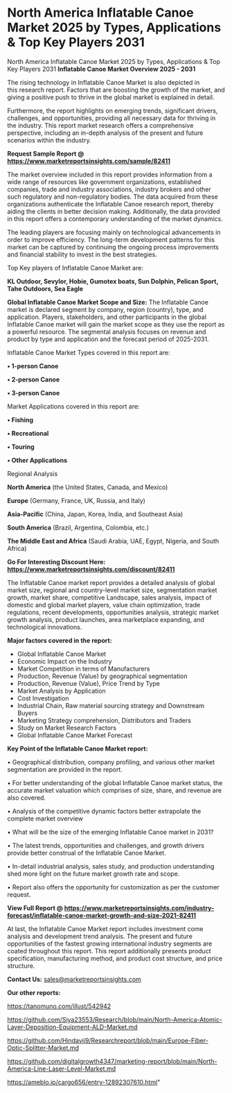 # North America Inflatable Canoe Market 2025 by Types, Applications & Top Key Players 2031
 North America Inflatable Canoe Market 2025 by Types, Applications & Top Key Players 2031
<Strong> Inflatable Canoe Market Overview 2025 - 2031</strong>

The rising technology in Inflatable Canoe Market is also depicted in this research report. Factors that are boosting the growth of the market, and giving a positive push to thrive in the global market is explained in detail.

Furthermore, the report highlights on emerging trends, significant drivers, challenges, and opportunities, providing all necessary data for thriving in the industry. This report market research offers a comprehensive perspective, including an in-depth analysis of the present and future scenarios within the industry.

<strong>Request Sample Report @ <a href=https://www.marketreportsinsights.com/sample/82411>https://www.marketreportsinsights.com/sample/82411</a></strong>

The market overview included in this report provides information from a wide range of resources like government organizations, established companies, trade and industry associations, industry brokers and other such regulatory and non-regulatory bodies. The data acquired from these organizations authenticate the Inflatable Canoe research report, thereby aiding the clients in better decision making. Additionally, the data provided in this report offers a contemporary understanding of the market dynamics.

The leading players are focusing mainly on technological advancements in order to improve efficiency. The long-term development patterns for this market can be captured by continuing the ongoing process improvements and financial stability to invest in the best strategies.

Top Key players of Inflatable Canoe Market are:

<strong>KL Outdoor, Sevylor, Hobie, Gumotex boats, Sun Dolphin, Pelican Sport, Tahe Outdoors, Sea Eagle</strong>

<strong><b>Global Inflatable Canoe Market Scope and Size:</b></strong>
The Inflatable Canoe market is declared segment by company, region (country), type, and application. Players, stakeholders, and other participants in the global Inflatable Canoe market will gain the market scope as they use the report as a powerful resource. The segmental analysis focuses on revenue and product by type and application and the forecast period of 2025-2031.

Inflatable Canoe Market Types covered in this report are:

<strong>• 1-person Canoe

• 2-person Canoe

• 3-person Canoe</strong>

Market Applications covered in this report are:

<strong>• Fishing

• Recreational

• Touring

• Other Applications</strong> 

Regional Analysis

<strong>North America</strong> (the United States, Canada, and Mexico)

<strong>Europe</strong> (Germany, France, UK, Russia, and Italy)

<strong>Asia-Pacific</strong> (China, Japan, Korea, India, and Southeast Asia)

<strong>South America</strong> (Brazil, Argentina, Colombia, etc.)

<strong>The Middle East and Africa</strong> (Saudi Arabia, UAE, Egypt, Nigeria, and South Africa)

<strong>Go For Interesting Discount Here: <a href=https://www.marketreportsinsights.com/discount/82411>https://www.marketreportsinsights.com/discount/82411</a></strong>

The Inflatable Canoe market report provides a detailed analysis of global market size, regional and country-level market size, segmentation market growth, market share, competitive Landscape, sales analysis, impact of domestic and global market players, value chain optimization, trade regulations, recent developments, opportunities analysis, strategic market growth analysis, product launches, area marketplace expanding, and technological innovations.

<strong><b>Major factors covered in the report:</b></strong>
<ul>
  <li>Global Inflatable Canoe Market </li>
  <li>Economic Impact on the Industry</li>
  <li>Market Competition in terms of Manufacturers</li>
  <li>Production, Revenue (Value) by geographical segmentation</li>
  <li>Production, Revenue (Value), Price Trend by Type</li>
  <li>Market Analysis by Application</li>
  <li>Cost Investigation</li>
  <li>Industrial Chain, Raw material sourcing strategy and Downstream Buyers</li>
  <li>Marketing Strategy comprehension, Distributors and Traders</li>
  <li>Study on Market Research Factors</li>
  <li>Global Inflatable Canoe Market Forecast</li>
</ul>

<strong><b>Key Point of the Inflatable Canoe Market report:</b></strong>

• Geographical distribution, company profiling, and various other market segmentation are provided in the report.

• For better understanding of the global Inflatable Canoe market status, the accurate market valuation which comprises of size, share, and revenue are also covered.

• Analysis of the competitive dynamic factors better extrapolate the complete market overview

• What will be the size of the emerging Inflatable Canoe market in 2031?

• The latest trends, opportunities and challenges, and growth drivers provide better construal of the Inflatable Canoe Market.

• In-detail industrial analysis, sales study, and production understanding shed more light on the future market growth rate and scope.

• Report also offers the opportunity for customization as per the customer request.

<strong><b>View Full Report @ <a href=https://www.marketreportsinsights.com/industry-forecast/inflatable-canoe-market-growth-and-size-2021-82411>https://www.marketreportsinsights.com/industry-forecast/inflatable-canoe-market-growth-and-size-2021-82411</a></b></strong>


At last, the Inflatable Canoe Market report includes investment come analysis and development trend analysis. The present and future opportunities of the fastest growing international industry segments are coated throughout this report. This report additionally presents product specification, manufacturing method, and product cost structure, and price structure.

<strong>Contact Us:</strong>
sales@marketreportsinsights.com

<strong>Our other reports:</strong>

<a href=https://tanomuno.com/illust/542942>https://tanomuno.com/illust/542942</a>

<a href=https://github.com/Siya23553/Research/blob/main/North-America-Atomic-Layer-Deposition-Equipment-ALD-Market.md>https://github.com/Siya23553/Research/blob/main/North-America-Atomic-Layer-Deposition-Equipment-ALD-Market.md</a>

<a href=https://github.com/Hindavii9/Researchreport/blob/main/Europe-Fiber-Optic-Splitter-Market.md>https://github.com/Hindavii9/Researchreport/blob/main/Europe-Fiber-Optic-Splitter-Market.md</a>

<a href=https://github.com/digitalgrowth4347/marketing-report/blob/main/North-America-Line-Laser-Level-Market.md>https://github.com/digitalgrowth4347/marketing-report/blob/main/North-America-Line-Laser-Level-Market.md</a>

<a href=https://ameblo.jp/cargo656/entry-12892307610.html>https://ameblo.jp/cargo656/entry-12892307610.html</a>"
